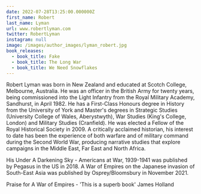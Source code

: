 ```yaml
---
date: 2022-07-28T13:25:00.000000Z
first_name: Robert
last_name: Lyman
url: www.robertlyman.com
twitter: RobertLyman
instagram: null
image: /images/author_images/lyman_robert.jpg
book_releases:
  - book_title: Fake
  - book_title: The Long War
  - book_title: We Need Snowflakes
---
```

Robert Lyman was born in New Zealand and educated at Scotch College, Melbourne, Australia.  He was an officer in the British Army for twenty years, being commissioned into the Light Infantry from the Royal Military Academy, Sandhurst, in April 1982.  He has a First-Class Honours degree in History from the University of York and Master's degrees in Strategic Studies (University College of Wales, Aberystwyth), War Studies (King's College, London) and Military Studies (Cranfield).   He was elected a Fellow of the Royal Historical Society in 2009.  A critically acclaimed historian, his interest to date has been the experience of both warfare and of military command during the Second World War, producing narrative studies that explore campaigns in the Middle East, Far East and North Africa.

His Under A Darkening Sky - Americans at War, 1939-1941 was published by Pegasus in the US in 2018.  A War of Empires on the Japanese invasion of South-East Asia was published by Osprey/Bloomsbury in November 2021. 

Praise for A War of Empires - 'This is a superb book' James Holland